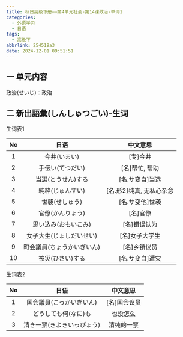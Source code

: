 ```yaml
---
title: 标日高级下册——第4单元社会-第14课政治-单词1
categories:
  - 外语学习
  - 日语
tags:
  - 高级下
abbrlink: 254519a3
date: 2024-12-01 09:51:51
---
```

## 一 单元内容

政治(せいじ)：政治

<!--more-->

## 二 新出語彙(しんしゅつごい)-生词

生词表1

|  No  |            日语            |         中文意思         |
| :--: | :------------------------: | :----------------------: |
|  1   |        今井(いまい)        |         [专]今井         |
|  2   |      手伝い(てつだい)      |      [名]帮忙, 帮助      |
|  3   |     当選(とうせん)する     |     [名.サ变自]当选      |
|  4   |      純粋(じゅんすい)      | [名.形2]纯真, 无私心杂念 |
|  5   |       世襲(せしゅう)       |     [名.サ变他]世袭      |
|  6   |      官僚(かんりょう)      |         [名]官僚         |
|  7   |    思い込み(おもいこみ)    |       [名]错误认为       |
|  8   |  女子大生(じょしだいせい)  |      [名]女子大学生      |
|  9   | 町会議員(ちょうかいぎいん) |       [名]乡镇议员       |
|  10  |      被災(ひさい)する      |     [名.サ变自]遭灾      |

生词表2

|  No  |            日语            |   中文意思   |
| :--: | :------------------------: | :----------: |
|  1   |  国会議員(こっかいぎいん)  | [名]国会议员 |
|  2   |    どうしても何(なに)も    |   也没怎么   |
|  3   | 清き一票(きよきいっぴょう) |  清纯的一票  |


